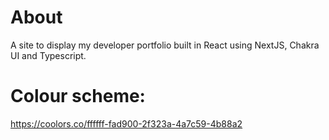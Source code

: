 # About

A site to display my developer portfolio built in React using NextJS, Chakra UI and Typescript.

# Colour scheme:

https://coolors.co/ffffff-fad900-2f323a-4a7c59-4b88a2
